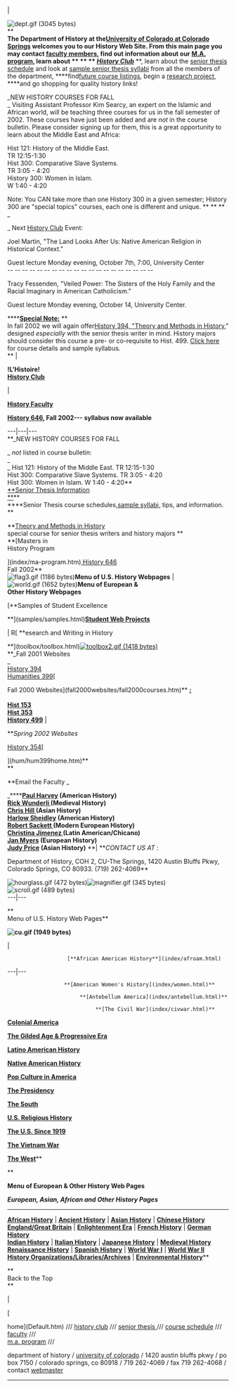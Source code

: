 |

![dept.gif \(3045 bytes\)](icons/dept.gif)  
**  
  ****The Department of History at the[University of Colorado at Colorado
Springs](http://www.uccs.edu) welcomes you to our History Web Site. From this
main page you may contact [faculty members](faculty/facvitae.html), find out
information about our [M.A. program](index/ma-program.htm), learn about ** **
** _[History Club](histclub/!L'HISTOIRE!.htm)_**** **, learn about the [senior
thesis schedule](hist394/thesis_sch.htm) and look at [sample senior thesis
syllabi](hist394/thesis_sch.htm) from all the members of the department,
****find[future course listings](courses/coursecatalog.html), begin a
[research project](toolbox/toolbox.html), ****and go shopping for quality
history links!  
  
_NEW HISTORY COURSES FOR FALL  
_ Visiting Assistant Professor Kim Searcy, an expert on the Islamic and
African world, will be teaching three courses for us in the fall semester of
2002. These courses have just been added and are _not_ in the course bulletin.
Please consider signing up for them, this is a great opportunity to learn
about the Middle East and Africa:  
  
Hist 121: History of the Middle East.  
TR 12:15-1:30  
Hist 300: Comparative Slave Systems.  
 TR 3:05 - 4:20  
History 300: Women in Islam.  
W 1:40 - 4:20  
  
Note: You CAN take more than one History 300 in a given semester; History 300
are "special topics" courses, each one is different and unique. ** ** ** _  
  
_ Next [History Club](histclub/!L'HISTOIRE!.htm) Event:  
  
Joel Martin, "The Land Looks After Us: Native American Religion in Historical
Context."  
  
Guest lecture Monday evening, October 7th, 7:00, University Center  
\-- -- -- -- -- -- -- -- -- -- -- -- -- -- -- -- -- -- -- --  
  
Tracy Fessenden, "Veiled Power: The Sisters of the Holy Family and the Racial
Imaginary in American Catholicism."  
  
 Guest lecture Monday evening, October 14, University Center.  
  
****[**Special Note:**](hist394/hist394home.htm) **  
In fall 2002 we will again offer[History 394, "Theory and Methods in
History,](hist394/hist394home.htm)" designed _especially_ with the senior
thesis writer in mind. History majors should consider this course a pre- or
co-requisite to Hist. 499. [ Click here](hist394/hist394home.htm) for course
details and sample syllabus.  
** |

**!L'Histoire!  
[ History Club](histclub/!L'HISTOIRE!.htm)**

|

**[History Faculty](faculty/facvitae.html)**

**[History 646](history%20646/history_646.htm), Fall 2002--- syllabus now
available**  
  
---|---|---  
**_NEW HISTORY COURSES FOR FALL  
  
_   _not_ listed in course bulletin:  
_  
_ Hist 121: History of the Middle East. TR 12:15-1:30  
Hist 300: Comparative Slave Systems. TR 3:05 - 4:20  
Hist 300: Women in Islam. W 1:40 - 4:20**  
[**Senior Thesis Information  
**](hist394/thesis_sch.htm)**  
****Senior Thesis course schedules,[sample
syllabi,](hist394/senior_thesis_syllabi.htm) tips, and information. **  
  
**[Theory and Methods in History](hist394/hist394home.htm)  
special course for senior thesis writers and history majors  **  
**[Masters in  
History Program  
  
](index/ma-program.htm)[ History 646](history%20646/history_646.htm)  
Fall 2002**  
![flag3.gif \(1186 bytes\)](images/flag3.gif)**Menu of U.S. History Webpages**
| ![world.gif \(1652 bytes\)](imageicons/world.gif)**Menu of European &  
Other History Webpages**  
  
[**Samples of Student Excellence  
  
**](samples/samples.html)[**Student Web
Projects**](student%20presentations/index.htm)

| R[ **esearch and Writing in History  
  
**](toolbox/toolbox.html)[![toolbox2.gif \(1418
bytes\)](icons/toolbox2.gif)](toolbox/toolbox.html)  
**_Fall 2001 Websites  
_  
[History 394](hist394/hist394home.htm)[  
Humanities 399](hum/hum399home.htm)[  
  
Fall 2000 Websites](fall2000websites/fall2000courses.htm)**
**[:](fall2000websites/fall2000courses.htm)  
[  
](summer2000websites/summer2000.htm)[Hist
153](fall2000websites/hist153/153syllabus.htm)  
[Hist 353](fall2000websites/hist353/353syllabus.htm)  
[History 499](fall2000websites/srthesis2000.htm)** |

**_Spring 2002 Websites_  
  
[History 354](hist354/hist354home.html)[  
  
](hum/hum399home.htm)**  
**

**Email the Faculty _  
  
_******[Paul Harvey](mailto:pharvey@mail.uccs.edu) (American History)  
[Rick Wunderli ](mailto:rwunderl@mail.uccs.edu)(Medieval History)  
[Chris Hill ](mailto:chill@mail.uccs.edu)(Asian History)  
[Harlow Sheidley](mailto:hsheidle@mail.uccs.edu) (American History)  
[Robert Sackett ](mailto:rsackett@mail.uccs.edu)(Modern European History)  
[Christina Jimenez ](mailto:cjimenez@mail.uccs.edu)(Latin American/Chicano)  
[Jan Myers](mailto:%20Kpmyers@aol.com) (European History)  
[Judy Price](mailto:%20jprice@brain.uccs.edu) (Asian History)** **| **_CONTACT
US AT_ :  
  
Department of History, COH 2, CU-The Springs, 1420 Austin Bluffs Pkwy,
Colorado Springs, CO 80933. (719) 262-4069**  
  
![hourglass.gif \(472
bytes\)](fall1999websites/hist153/hourglass.gif)![magnifier.gif \(345
bytes\)](fall1999websites/hist153/magnifier.gif)![scroll.gif \(489
bytes\)](fall1999websites/hist153/scroll.gif)  
---|---  
  
**  
Menu of U.S. History Web Pages**

**![cu.gif \(1949 bytes\)](index/cu.gif)**

|

                       [**African American History**](index/afroam.html)  
  
---|---  
  
                      **[American Women's History](index/women.html)**  
  
                           **[Antebellum America](index/antebellum.html)**  
  
                                **[The Civil War](index/civwar.html)**  
  
**[Colonial America](index/colonial.html)**  
  
[**The Gilded Age & Progressive Era**](index/shgape.html)  
  
[**Latino American History**](index/latino.html)  
  
[**Native American History**](index/nativeam.html)  
  
[**Pop Culture in America**](index/popcult.html)  
  
[**The Presidency**](index/presidency.html)  
  
[**The South**](index/south.html)  
  
[**U.S. Religious History**](index/usreligion.html)  
  
[**The U.S. Since 1919**](index/recent.html)  
  
**[The Vietnam War](index/vietnam.html)**  
  
**[The West](index/west.html)****  
  
**

**Menu of European & Other History Web Pages**

_[](Default.htm#uspages)**European, Asian, African and Other History Pages**_  
  
---  
[**African History**](index/africa.html) | [**Ancient
History**](index/ancient.html) | [**Asian History**](index/generalasia.html) |
[**Chinese History**](index/china.html)  
[**England/Great Britain**](index/england.html) | [**Enlightenment
Era**](index/enlightenment.html) | [**French History**](index/france.html) |
[**German History**](index/germany.html)  
[**Indian History**](index/india.html) | [**Italian
History**](index/italy.html) | [**Japanese History**](index/japan.html) |
[**Medieval History**](index/medieval.html)  
[**Renaissance History**](index/renaissance.html) | [**Spanish
History**](index/spain.html) | [**World War I**](index/worldwar1.html) |
[**World War II**](index/worldwar2.html)  
[**History Organizations/Libraries/Archives**](index/historg.html) |
[**Environmental History**](index/environhist.html)**  
  
**  
Back to the Top  
**  
  
  
|

[  
  
home](Default.htm) /// [history club](histclub/!L'HISTOIRE!.htm) /// [senior
thesis ](hist394/thesis_sch.htm)///  [course
schedule](http://www.uccs.edu/course.html) ///
[faculty](faculty/facvitae.html) /// [  
m.a. program](index/ma-program.htm) ///

department of history / [university of colorado](http://www.uccs.edu) / 1420
austin bluffs pkwy / po box 7150 / colorado springs, co 80918 / 719 262-4069 /
fax 719 262-4068 / contact [webmaster](http://web.uccs.edu/pharvey)

  
---  
  


